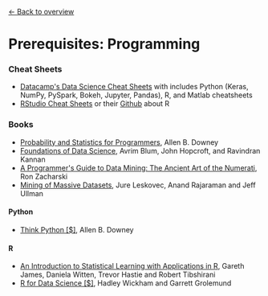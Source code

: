 [← Back to overview](../README.md)

# Prerequisites: Programming

### Cheat Sheets
* [Datacamp's Data Science Cheat Sheets](https://www.datacamp.com/community/data-science-cheatsheets) with includes Python (Keras, NumPy, PySpark, Bokeh, Jupyter, Pandas), R, and Matlab cheatsheets
* [RStudio Cheat Sheets](https://www.rstudio.com/resources/cheatsheets/) or their [Github](https://github.com/rstudio/cheatsheets) about R

### Books
* [Probability and Statistics for Programmers](http://www.greenteapress.com/thinkstats/), Allen B. Downey
* [Foundations of Data Science](https://www.cs.cornell.edu/jeh/book.pdf), Avrim Blum, John Hopcroft, and Ravindran Kannan
* [A Programmer's Guide to Data Mining: The Ancient Art of the Numerati](http://guidetodatamining.com/), Ron Zacharski
* [Mining of Massive Datasets](http://mmds.org/), Jure Leskovec, Anand Rajaraman and Jeff Ullman

#### Python
* [Think Python [$]](http://amzn.to/1Hj5bn6), Allen B. Downey

#### R
* [An Introduction to Statistical Learning with Applications in R](http://www-bcf.usc.edu/~gareth/ISL/), Gareth James, Daniela Witten, Trevor Hastie and Robert Tibshirani
* [R for Data Science [$]](http://amzn.to/2cD6FMu), Hadley Wickham and Garrett Grolemund
